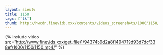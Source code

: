 ```yaml
--- 
layout: sieutv
title: 1150
tags: ["1k"]
thumb: http://hwcdn.finevids.xxx/contents/videos_screenshots/1000/1150/preview.mp4.jpg
---
```

{% include video src="http://www.finevids.xxx/get_file/1/94374b9d2a8f1494719d93d7dcf338ef/1000/1150/1150.mp4/" %} 

